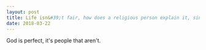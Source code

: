 ```yaml
---
layout: post
title: Life isn&#39;t fair, how does a religious person explain it, since God is supposed to embody love and righteousness?
date: 2018-03-22
---
```


<p>God is perfect, it's people that aren't.</p>
